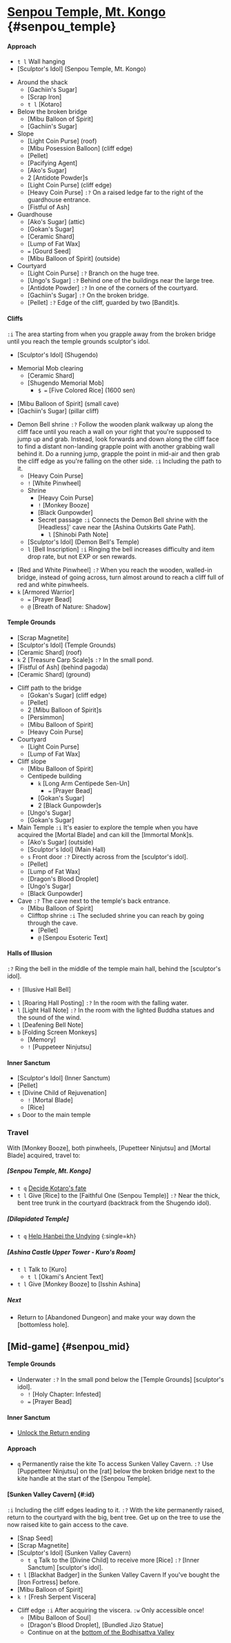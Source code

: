 # [Senpou Temple, Mt. Kongo](@Senpou_Temple) {#senpou_temple}

#### Approach

+ `t l` Wall hanging
+ [Sculptor's Idol] (Senpou Temple, Mt. Kongo)
- Around the shack
  + [Gachiin's Sugar]
  + [Scrap Iron]
  + `t l` [Kotaro]
- Below the broken bridge
  + [Mibu Balloon of Spirit]
  + [Gachiin's Sugar]
- Slope
  + [Light Coin Purse] (roof)
  + [Mibu Posession Balloon] (cliff edge)
  + [Pellet]
  + [Pacifying Agent]
  + [Ako's Sugar]
  + 2 [Antidote Powder]s
  + [Light Coin Purse] (cliff edge)
  + [Heavy Coin Purse]
    `:?` On a raised ledge far to the right of the guardhouse entrance.
  + [Fistful of Ash]
- Guardhouse
  + [Ako's Sugar] (attic)
  + [Gokan's Sugar]
  + [Ceramic Shard]
  + [Lump of Fat Wax]
  + `=` [Gourd Seed]
  + [Mibu Balloon of Spirit] (outside)
- Courtyard
  + [Light Coin Purse]
    `:?` Branch on the huge tree.
  + [Ungo's Sugar]
    `:?` Behind one of the buildings near the large tree.
  + [Antidote Powder]
    `:?` In one of the corners of the courtyard.
  + [Gachiin's Sugar]
    `:?` On the broken bridge.
  + [Pellet]
    `:?` Edge of the cliff, guarded by two [Bandit]s.
  
#### Cliffs
`:i` The area starting from when you grapple away from the broken bridge until you reach the temple grounds sculptor's idol.
+ [Sculptor's Idol] (Shugendo)
- Memorial Mob clearing
  + [Ceramic Shard]
  - [Shugendo Memorial Mob]
    + `$ =` [Five Colored Rice] (1600 sen)
+ [Mibu Balloon of Spirit] (small cave)
+ [Gachiin's Sugar] (pillar cliff)
- Demon Bell shrine
  `:?` Follow the wooden plank walkway up along the cliff face until you reach a wall on your right that you're supposed to jump up and grab. Instead, look forwards and down along the cliff face to find a distant non-landing grapple point with another grabbing wall behind it. Do a running jump, grapple the point in mid-air and then grab the cliff edge as you're falling on the other side.
  `:i` Including the path to it.
  + [Heavy Coin Purse]
  + `!` [White Pinwheel]
  - Shrine
    + [Heavy Coin Purse]
    + `!` [Monkey Booze]
    + [Black Gunpowder]
    - Secret passage
      `:i` Connects the Demon Bell shrine with the [Headless]' cave near the [Ashina Outskirts Gate Path].
      + `l` [Shinobi Path Note]
  + [Sculptor's Idol] (Demon Bell's Temple)
  + `l` [Bell Inscription]
    `:i` Ringing the bell increases difficulty and item drop rate, but not EXP or sen rewards.
+ [Red and White Pinwheel]
  `:?` When you reach the wooden, walled-in bridge, instead of going across, turn almost around to reach a cliff full of red and white pinwheels.
+ `k` [Armored Warrior]
  - `=` [Prayer Bead]
  - `@` [Breath of Nature: Shadow]
  
#### Temple Grounds
+ [Scrap Magnetite]
+ [Sculptor's Idol] (Temple Grounds)
+ [Ceramic Shard] (roof)
+ `k` 2 [Treasure Carp Scale]s
  `:?` In the small pond.
+ [Fistful of Ash] (behind pagoda)
+ [Ceramic Shard] (ground)
- Cliff path to the bridge
  + [Gokan's Sugar] (cliff edge)
  + [Pellet]
  + 2 [Mibu Balloon of Spirit]s
  + [Persimmon]
  + [Mibu Balloon of Spirit]
  + [Heavy Coin Purse]
- Courtyard
  + [Light Coin Purse]
  + [Lump of Fat Wax]
- Cliff slope
  + [Mibu Balloon of Spirit]
  - Centipede building
    + `k` [Long Arm Centipede Sen-Un]
      - `=` [Prayer Bead]
    + [Gokan's Sugar]
    + 2 [Black Gunpowder]s
  + [Ungo's Sugar]
  + [Gokan's Sugar]
- Main Temple
  `:i` It's easier to explore the temple when you have acquired the [Mortal Blade] and can kill the [Immortal Monk]s.
  + [Ako's Sugar] (outside)
  + [Sculptor's Idol] (Main Hall)
  + `s` Front door
    `:?` Directly across from the [sculptor's idol].
  + [Pellet]
  + [Lump of Fat Wax]
  + [Dragon's Blood Droplet]
  + [Ungo's Sugar]
  + [Black Gunpowder]
- Cave
  `:?` The cave next to the temple's back entrance.
  + [Mibu Balloon of Spirit]
  - Clifftop shrine
    `:i` The secluded shrine you can reach by going through the cave.
    + [Pellet]
    + `@` [Senpou Esoteric Text]
  
#### Halls of Illusion
`:?` Ring the bell in the middle of the temple main hall, behind the [sculptor's idol].
- `!` [Illusive Hall Bell]
+ `l` [Roaring Hall Posting]
  `:?` In the room with the falling water.
+ `l` [Light Hall Note]
  `:?` In the room with the lighted Buddha statues and the sound of the wind.
+ `l` [Deafening Bell Note]
+ `b` [Folding Screen Monkeys]
  - [Memory]
  - `!` [Puppeteer Ninjutsu]

#### Inner Sanctum
+ [Sculptor's Idol] (Inner Sanctum)
+ [Pellet]
+ `t` [Divine Child of Rejuvenation]
  - `!` [Mortal Blade]
  + [Rice]
+ `s` Door to the main temple

### Travel
With [Monkey Booze], both pinwheels, [Pupetteer Ninjutsu] and [Mortal Blade] acquired, travel to:
##### [Senpou Temple, Mt. Kongo]
+ `t q` [Decide Kotaro's fate](kf)
+ `t l` Give [Rice] to the [Faithful One (Senpou Temple)]
  `:?` Near the thick, bent tree trunk in the courtyard (backtrack from the Shugendo idol).
##### [Dilapidated Temple]
+ `t q` [Help Hanbei the Undying](kh) {:single=kh}
##### [Ashina Castle Upper Tower - Kuro's Room]
+ `t l` Talk to [Kuro]
  + `t l` [Okami's Ancient Text]
+ `t l` Give [Monkey Booze] to [Isshin Ashina]

##### Next
- Return to [Abandoned Dungeon] and make your way down the [bottomless hole].


## [Mid-game] {#senpou_mid}
#### Temple Grounds
- Underwater
  `:?` In the small pond below the [Temple Grounds] [sculptor's idol].
  + `!` [Holy Chapter: Infested]
  + `=` [Prayer Bead]

#### Inner Sanctum
+ [Unlock the Return ending](return)

#### Approach
+ `q` Permanently raise the kite
  To access Sunken Valley Cavern.
  `:?` Use [Puppetteer Ninjutsu] on the [rat] below the broken bridge next to the kite handle at the start of the [Senpou Temple].

#### [Sunken Valley Cavern] {#:id}
`:i` Including the cliff edges leading to it.
`:?` With the kite permanently raised, return to the courtyard with the big, bent tree. Get up on the tree to use the now raised kite to gain access to the cave.
+ [Snap Seed]
+ [Scrap Magnetite]
+ [Sculptor's Idol] (Sunken Valley Cavern)
  + `t q` Talk to the [Divine Child] to receive more [Rice]
    `:?` [Inner Sanctum] [sculptor's idol].
+ `t l` [Blackhat Badger] in the Sunken Valley Cavern
  If you've bought the [Iron Fortress] before.
+ [Mibu Balloon of Spirit]
+ `k !` [Fresh Serpent Viscera]
- Cliff edge
  `:i` After acquiring the viscera.
  `:w` Only accessible once!
  + [Mibu Balloon of Soul]
  + [Dragon's Blood Droplet], [Bundled Jizo Statue]
  - Continue on at the [bottom of the Bodhisattva Valley](sunken_mid)

